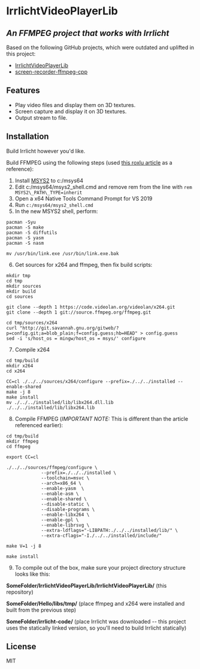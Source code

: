 # IrrlichtVideoPlayerLib
## _An FFMPEG project that works with Irrlicht_

Based on the following GitHub projects, which were outdated and uplifted in this project:

- [IrrlichtVideoPlayerLib](https://github.com/mahmoudgalal/IrrlichtVideoPlayerLib)
- [screen-recorder-ffmpeg-cpp](https://github.com/abdullahfarwees/screen-recorder-ffmpeg-cpp)

## Features

- Play video files and display them on 3D textures.
- Screen capture and display it on 3D textures.
- Output stream to file.

## Installation

Build Irrlicht however you'd like.

Build FFMPEG using the following steps (used [this roxlu article](https://www.roxlu.com/2019/062/compiling-ffmpeg-with-x264-on-windows-10-using-msvc) as a reference):

1. Install [MSYS2](https://www.msys2.org/) to c:/msys64
2. Edit c:/msys64/msys2_shell.cmd and remove rem from the line with `rem MSYS2\_PATH\_TYPE=inherit`
3. Open a x64 Native Tools Command Prompt for VS 2019
4. Run `c:/msys64/msys2_shell.cmd`
5. In the new MSYS2 shell, perform:
```
pacman -Syu
pacman -S make
pacman -S diffutils
pacman -S yasm
pacman -S nasm
 
mv /usr/bin/link.exe /usr/bin/link.exe.bak
```
6. Get sources for x264 and ffmpeg, then fix build scripts:
```
mkdir tmp
cd tmp
mkdir sources
mkdir build
cd sources
 
git clone --depth 1 https://code.videolan.org/videolan/x264.git
git clone --depth 1 git://source.ffmpeg.org/ffmpeg.git

cd tmp/sources/x264
curl "http://git.savannah.gnu.org/gitweb/?p=config.git;a=blob_plain;f=config.guess;hb=HEAD" > config.guess
sed -i 's/host_os = mingw/host_os = msys/' configure
```
7. Compile x264
```
cd tmp/build
mkdir x264
cd x264
 
CC=cl ./../../sources/x264/configure --prefix=./../../installed --enable-shared
make -j 8
make install
mv ./../../installed/lib/libx264.dll.lib ./../../installed/lib/libx264.lib
```
8. Compile FFMPEG (_IMPORTANT NOTE:_ This is different than the article referenced earlier):
```
cd tmp/build
mkdir ffmpeg
cd ffmpeg
 
export CC=cl
 
./../../sources/ffmpeg/configure \
             --prefix=./../../installed \
             --toolchain=msvc \
             --arch=x86_64 \
             --enable-yasm  \
             --enable-asm \
             --enable-shared \
             --disable-static \
             --disable-programs \
             --enable-libx264 \
             --enable-gpl \
             --enable-librsvg \
             --extra-ldflags="-LIBPATH:./../../installed/lib/" \
             --extra-cflags="-I./../../installed/include/"
 
make V=1 -j 8
 
make install
```
9. To compile out of the box, make sure your project directory structure looks like this:

**SomeFolder/IrrlichtVideoPlayerLib/IrrlichtVideoPlayerLib/** (this repository)

**SomeFolder/Hello/libs/tmp/** (place ffmpeg and x264 were installed and built from the previous step)

**SomeFolder/irrlicht-code/** (place Irrlicht was downloaded -- this project uses the statically linked version, so you'll need to build Irrlicht statically)


## License

MIT
